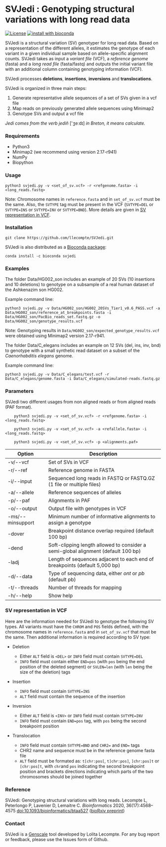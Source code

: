 # SVJedi : Genotyping structural variations with long read data

[![License](http://img.shields.io/:license-affero-blue.svg)](http://www.gnu.org/licenses/agpl-3.0.en.html) [![install with bioconda](https://img.shields.io/badge/install%20with-bioconda-brightgreen.svg?style=flat)](http://bioconda.github.io/recipes/svjedi/README.html)

SVJedi is a structural variation (SV) genotyper for long read data. 
Based on a representation of the different alleles, it estimates the genotype of each variant in a given individual sample based on allele-specific alignment counts.
SVJedi takes as input a *variant file* (VCF), a *reference genome* (fasta) and a *long read file* (fasta/fastq) and 
outputs the initial variant file with an additional column containing genotyping information (VCF).

SVJedi processes **deletions**, **insertions**, **inversions** and **translocations**.

SVJedi is organized in three main steps:

1. Generate representative allele sequences of a set of SVs given in a vcf file
2. Map reads on previously generated allele sequences using Minimap2
3. Genotype SVs and output a vcf file

*Jedi comes from the verb jediñ* ['ʒeːdɪ] *in Breton, it means calculate.*


### Requirements

- Python3
- Minimap2 (we recommend using version 2.17-r941)
- NumPy
- Biopython


### Usage

    python3 svjedi.py -v <set_of_sv.vcf> -r <refgenome.fasta> -i <long_reads.fastq>

Note: Chromosome names in `reference.fasta` and in `set_of_sv.vcf` must be the same. 
Also, the `SVTYPE` tag must be present in the VCF (`SVTYPE=DEL` or `SVTYPE=INS` or `SVTYPE=INV` or `SVTYPE=BND`). 
More details are given in [SV representation in VCF](#SV-representation-in-VCF).


### Installation

    git clone https://github.com/llecompte/SVJedi.git

SVJedi is also distributed as a [Bioconda package](https://anaconda.org/bioconda/svjedi):

	conda install -c bioconda svjedi	

### Examples

The folder Data/HG002_son includes an example of 20 SVs (10 insertions and 10 deletions) to genotype on a subsample of a real human dataset of the Ashkenazim son HG002.

Example command line:

	python3 svjedi.py -v Data/HG002_son/HG002_20SVs_Tier1_v0.6_PASS.vcf -a Data/HG002_son/reference_at_breakpoints.fasta -i Data/HG002_son/PacBio_reads_set.fastq.gz -o Data/HG002_son/genotype_results.vcf

Note: Genotyping results in `Data/HG002_son/expected_genotype_results.vcf` were obtained using Minimap2 version 2.17-r941.
 
 

The folder Data/C_elegans includes an example on 12 SVs (del, ins, inv, bnd) to genotype with a small synthetic read dataset on a subset of the *Caenorhabditis elegans* genome.

Example command line:

    python3 svjedi.py -v Data/C_elegans/test.vcf -r Data/C_elegans/genome.fasta -i Data/C_elegans/simulated-reads.fastq.gz



### Parameters

SVJedi two different usages from non aligned reads or from aligned reads (PAF format).

```
    python3 svjedi.py -v <set_of_sv.vcf> -r <refgenome.fasta> -i <long_reads.fastq>
    
    python3 svjedi.py -v <set_of_sv.vcf> -a <refallele.fasta> -i <long_reads.fastq>
    
    python3 svjedi.py -v <set_of_sv.vcf> -p <alignments.paf>
```

| Option       | Description                               |
| ------------ | ----------------------------------------- |
| -v/--vcf     | Set of SVs in VCF                         |
| -r/--ref     | Reference genome in FASTA                 |
| -i/--input   | Sequenced long reads in FASTQ or FASTQ.GZ (1 file or multiple files)|
| -a/--allele  | Reference sequences of alleles            |
| -p/--paf     | Alignments in PAF                         |
| -o/--output  | Output file with genotypes in VCF         |
| -ms/--minsupport | Minimum number of informative alignments to assign a genotype
| -dover       | Breakpoint distance overlap required (default 100 bp) |
| -dend        | Soft-clipping length allowed to consider a semi-global alignment (default 100 bp) |
| -ladj	       | Length of sequences adjacent to each end of breakpoints (default 5,000 bp) |
| -d/--data    | Type of sequencing data, either *ont* or *pb* (default pb)  |
| -t/--threads | Number of threads for mapping             |
| -h/--help    | Show help                                 |

### SV representation in VCF

Here are the information needed for SVJedi to genotype the following SV types. All variants must have the ```CHROM``` and ```POS``` fields defined, with the chromosome names in `reference.fasta` and in `set_of_sv.vcf` that must be the same. Then additional information is required according to SV type:

- Deletion
	- Either ```ALT``` field is ```<DEL>``` or ```INFO``` field must contain ```SVTYPE=DEL```
	- ```INFO``` field must contain either ```END=pos``` (with `pos` being the end position of the deleted segment) or ```SVLEN=len``` (with `len` being the size of the deletion) tags

- Insertion
	- ```INFO``` field must contain ```SVTYPE=INS```
	- ```ALT``` field must contain the sequence of the insertion 
	
- Inversion
	- Either ```ALT``` field is ```<INV>``` or ```INFO``` field must contain ```SVTYPE=INV```
	- ```INFO``` field must contain ```END=pos``` tag, with `pos` being the second breakpoint position

- Translocation
	- ```INFO``` field must contain ```SVTYPE=BND``` and ```CHR2=``` and ```END=``` tags
	- CHR2 name and sequence must be in the reference genome fasta file
	- ```ALT``` field must be formated as: ```t[chr:pos[```, ```t]chr:pos]```, ```]chr:pos]t``` or ```[chr:pos[t```, with `chr`and `pos` indicating the second breakpoint position and brackets directions indicating which parts of the two chromosomes should be joined together 

### Reference

SVJedi: Genotyping structural variations with long reads. Lecompte L, Peterlongo P, Lavenier D, Lemaitre C. *Bioinformatics* 2020, 36(17):4568–4575 [doi:10.1093/bioinformatics/btaa527](https://academic.oup.com/bioinformatics/article/36/17/4568/5841661) ([bioRxiv preprint](https://www.biorxiv.org/content/10.1101/849208v1))


### Contact

SVJedi is a [Genscale](http://team.inria.fr/genscale/) tool developed by Lolita Lecompte. For any bug report or feedback, please use the Issues form of Github. 


